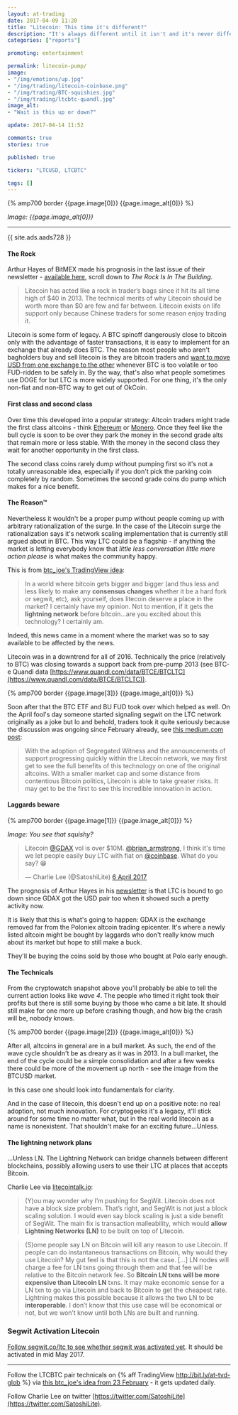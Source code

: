```yaml
---
layout: at-trading
date: 2017-04-09 11:20
title: "Litecoin: This time it's different?"
description: "It's always different until it isn't and it's never different until it is."
categories: ["reports"]

promoting: entertainment

permalink: litecoin-pump/
image:
- "/img/emotions/up.jpg"
- "/img/trading/litecoin-coinbase.png"
- "/img/trading/BTC-squishies.jpg"
- "/img/trading/ltcbtc-quandl.jpg"
image_alt:
- "Wait is this up or down?"

update: 2017-04-14 11:52

comments: true
stories: true

published: true

tickers: "LTCUSD, LTCBTC"

tags: []
---
```


{% amp700 border {{page.image[0]}} {{page.image_alt[0]}} %}

_Image: {{page.image_alt[0]}}_

________________________


{{ site.ads.aads728 }}

#### The Rock

Arthur Hayes of BitMEX made his prognosis in the last issue of their newsletter - [available here](http://us3.campaign-archive1.com/?u=db45c09bdf20e1866bb32123f&id=256c134334), scroll down to *The Rock Is In The Building*.

> Litecoin has acted like a rock in trader’s bags since it hit its all time high of $40 in 2013. The technical merits of why Litecoin should be worth more than $0 are few and far between. Litecoin exists on life support only because Chinese traders for some reason enjoy trading it.

Litecoin is some form of legacy. A BTC spinoff dangerously close to bitcoin only with the advantage of faster transactions, it is easy to implement for an exchange that already does BTC. The reason most people who aren't bagholders buy and sell litecoin is they are bitcoin traders and [want to move USD from one exchange to the other](/altcoin-exchanges/) whenever BTC is too volatile or too FUD-ridden to be safely in. By the way, that's also what people sometimes use DOGE for but LTC is more widely supported. For one thing, it's the only non-fiat and non-BTC way to get out of OkCoin.   

#### First class and second class

Over time this developed into a popular strategy: Altcoin traders might trade the first class altcoins - think [Ethereum](/coin/eth/) or [Monero](/coin/xmr/). Once they feel like the bull cycle is soon to be over they park the money in the second grade alts that remain more or less stable. With the money in the second class they wait for another opportunity in the first class.

The second class coins rarely dump without pumping first so it's not a totally unreasonable idea, especially if you don't pick the parking coin completely by random. Sometimes the second grade coins do pump which makes for a nice benefit.

#### The Reason&trade;

Nevertheless it wouldn't be a proper pump without people coming up with arbitrary rationalization of the surge. In the case of the Litecoin surge the rationalization says it's network scaling implementation that is currently still argued about in BTC. This way LTC could be a flagship - if anything the market is letting everybody know that *little less conversation little more action please* is what makes the community happy.

This is from [btc_joe's TradingView idea](https://www.tradingview.com/chart/LTCBTC/cFRt8jgX-LTC-BTC-this-time-is-different-lol/):

> In a world where bitcoin gets bigger and bigger (and thus less and less likely to make any **consensus changes** whether it be a hard fork or segwit, etc), ask yourself, does litecoin deserve a place in the market? I certainly have my opinion.  Not to mention, if it gets the **lightning network** before bitcoin...are you excited about this technology? I certainly am.

Indeed, this news came in a moment where the market was so to say available to be affected by the news.

Litecoin was in a downtrend for all of 2016. Technically the price (relatively to BTC) was closing towards a support back from pre-pump 2013 (see BTC-e Quandl data [https://www.quandl.com/data/BTCE/BTCLTC](https://www.quandl.com/data/BTCE/BTCLTC)).

{% amp700 border {{page.image[3]}} {{page.image_alt[0]}} %}

Soon after that the BTC ETF and BU FUD took over which helped as well. On the April fool's day someone started signaling segwit on the LTC network originally as a joke but lo and behold, traders took it quite seriously because the discussion was ongoing since February already, see [this medium.com post](https://medium.com/@thecryptoconomy/the-barely-discussed-incredible-benefit-of-the-lightning-network-4ce82c75eb58):

> With the adoption of Segregated Witness and the announcements of support progressing quickly within the Litecoin network, we may first get to see the full benefits of this technology on one of the original altcoins. With a smaller market cap and some distance from contentious Bitcoin politics, Litecoin is able to take greater risks. It may get to be the first to see this incredible innovation in action.

#### Laggards beware

{% amp700 border {{page.image[1]}} {{page.image_alt[0]}} %}

_Image: You see that squishy?_


<blockquote><p lang="en" dir="ltr">Litecoin <a href="https://twitter.com/GDAX">@GDAX</a> vol is over $10M. <a href="https://twitter.com/brian_armstrong">@brian_armstrong</a>, I think it&#39;s time we let people easily buy LTC with fiat on <a href="https://twitter.com/coinbase">@coinbase</a>. What do you say? 😁</p>&mdash; Charlie Lee (@SatoshiLite) <a href="https://twitter.com/SatoshiLite/status/849792340357029888">6 April 2017</a></blockquote>

The prognosis of Arthur Hayes in his [newsletter](http://us3.campaign-archive1.com/?u=db45c09bdf20e1866bb32123f&id=256c134334) is that LTC is bound to go down since GDAX got the USD pair too when it showed such a pretty activity now.

It is likely that this is what's going to happen: GDAX is the exchange removed far from the Poloniex altcoin trading epicenter. It's where a newly listed altcoin might be bought by laggards who don't really know much about its market but hope to still make a buck.

They'll be buying the coins sold by those who bought at Polo early enough.

#### The Technicals

From the cryptowatch snapshot above you'll probably be able to tell the current action looks like *wave 4*. The people who timed it right took their profits but there is still some buying by those who came a bit late. It should still make for one more up before crashing though, and how big the crash will be, nobody knows.

{% amp700 border {{page.image[2]}} {{page.image_alt[0]}} %}

After all, altcoins in general are in a bull market. As such, the end of the wave cycle shouldn't be as dreary as it was in 2013. In a bull market, the end of the cycle could be a simple consolidation and after a few weeks there could be more of the movement up north - see the image from the BTCUSD market.

In this case one should look into fundamentals for clarity.

And in the case of litecoin, this doesn't end up on a positive note: no real adoption, not much innovation. For cryptogeeks it's a legacy, it'll stick around for some time no matter what, but in the real world litecoin as a name is nonexistent. That shouldn't make for an exciting future...Unless.

#### The lightning network plans

...Unless LN. The Lightning Network can bridge channels between different blockchains, possibly allowing users to use their LTC at places that accepts Bitcoin.

Charlie Lee via [litecointalk.io](https://litecointalk.io/t/my-vision-for-segwit-and-lightning-networks-on-litecoin-and-bitcoin-by-charlie-lee/600):

> (Y)ou may wonder why I’m pushing for SegWit. Litecoin does not have a block size problem. That’s right, and SegWit is not just a block scaling solution. I would even say block scaling is just a side benefit of SegWit. The main fix is transaction malleability, which would **allow Lightning Networks (LN)** to be built on top of Litecoin.

> (S)ome people say LN on Bitcoin will kill any reason to use Litecoin. If people can do instantaneous transactions on Bitcoin, why would they use Litecoin? My gut feel is that this is not the case. [...] LN nodes will charge a fee for LN txns going through them and that fee will be relative to the Bitcoin network fee. So **Bitcoin LN txns will be more expensive than Litecoin LN** txns. It may make economic sense for a LN txn to go via Litecoin and back to Bitcoin to get the cheapest rate. Lightning makes this possible because it allows the two LN to be **interoperable**. I don’t know that this use case will be economical or not, but we won’t know until both LNs are built and running.

### Segwit Activation Litecoin

[Follow segwit.co/ltc to see whether segwit was activated yet](http://segwit.co/ltc). It should be activated in mid May 2017.


________________________

Follow the LTCBTC pair technicals on {% aff TradingView http://bit.ly/at-tvd-glob %} via [this btc_joe's idea from 23 February](https://www.tradingview.com/chart/LTCBTC/cFRt8jgX-LTC-BTC-this-time-is-different-lol/?offer_id=10&aff_id=3223&source=atnet&sub_id=intext) - it gets updated daily.

Follow Charlie Lee on twitter [https://twitter.com/SatoshiLite](https://twitter.com/SatoshiLite).
